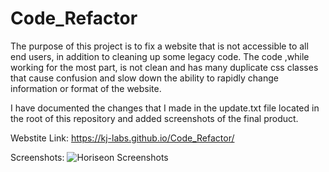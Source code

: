 # Code_Refactor

The purpose of this project is to fix a website that is not accessible to all end users, in addition to cleaning up some legacy code. The code ,while working for the most part, is not clean and has many duplicate css classes that cause confusion and slow down the ability to rapidly change information or format of the website.

I have documented the changes that I made in the update.txt file located in the root of this repository and added screenshots of the final product.

Webstite Link: https://kj-labs.github.io/Code_Refactor/

Screenshots: ![Horiseon Screenshots](/blob/master/Screenshots%20Horiseon.PNG?raw=true "Optional Title")

